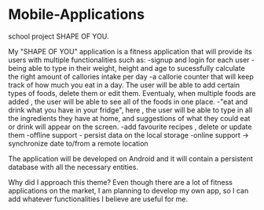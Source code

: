 # Mobile-Applications
school project
SHAPE OF YOU.

My "SHAPE OF YOU" application is a fitness application that will provide its users with multiple functionalities such as:
-signup and login for each user
-being able to type in their weight, height and age to sucessfully calculate the right amount of callories intake per day 
-a callorie counter that will keep track of how much you eat in a day. The user will be able to add certain types of foods, delete them or edit them. Eventualy, when multiple foods are added , the user will be able to see all of the foods in one place.
-"eat and drink what you have in your fridge", here , the user will be able to type in all the ingredients they have at home, and suggestions of what they could eat or drink will appear on the screen.
-add favourite recipes , delete or update them
-offline support - persist data on the local storage
-online support -> synchronize date to/from a remote location
 
 
 The application will be developed on Android and it will contain a persistent database with all the necessary entities.
 
 Why did I approach this theme?
   Even though there are a lot of fitness applications on the market, I am planning to develop my own app, so I can add whatever functionalities I believe are useful for me.

